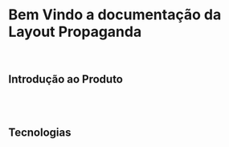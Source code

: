 # Bem Vindo a documentação da Layout Propaganda
</br>

## Introdução ao Produto
</br>
</br>

## Tecnologias

